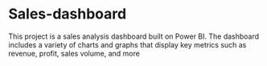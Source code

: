# Sales-dashboard
This project is a sales analysis dashboard built on Power BI. The dashboard includes a variety of charts and graphs that display key metrics such as revenue, profit, sales volume, and more
